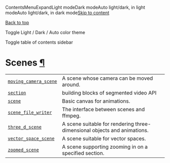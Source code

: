 ContentsMenuExpandLight modeDark modeAuto light/dark, in light modeAuto light/dark, in dark mode[Skip to content](https://docs.manim.community/en/stable/reference_index/scenes.html#furo-main-content)

[Back to top](https://docs.manim.community/en/stable/reference_index/scenes.html#)

Toggle Light / Dark / Auto color theme

Toggle table of contents sidebar

# Scenes [¶](https://docs.manim.community/en/stable/reference_index/scenes.html\#scenes "Link to this heading")

|     |     |
| --- | --- |
| [`moving_camera_scene`](https://docs.manim.community/en/stable/reference/manim.scene.moving_camera_scene.html#module-manim.scene.moving_camera_scene "manim.scene.moving_camera_scene") | A scene whose camera can be moved around. |
| [`section`](https://docs.manim.community/en/stable/reference/manim.scene.section.html#module-manim.scene.section "manim.scene.section") | building blocks of segmented video API |
| [`scene`](https://docs.manim.community/en/stable/reference/manim.scene.scene.html#module-manim.scene.scene "manim.scene.scene") | Basic canvas for animations. |
| [`scene_file_writer`](https://docs.manim.community/en/stable/reference/manim.scene.scene_file_writer.html#module-manim.scene.scene_file_writer "manim.scene.scene_file_writer") | The interface between scenes and ffmpeg. |
| [`three_d_scene`](https://docs.manim.community/en/stable/reference/manim.scene.three_d_scene.html#module-manim.scene.three_d_scene "manim.scene.three_d_scene") | A scene suitable for rendering three-dimensional objects and animations. |
| [`vector_space_scene`](https://docs.manim.community/en/stable/reference/manim.scene.vector_space_scene.html#module-manim.scene.vector_space_scene "manim.scene.vector_space_scene") | A scene suitable for vector spaces. |
| [`zoomed_scene`](https://docs.manim.community/en/stable/reference/manim.scene.zoomed_scene.html#module-manim.scene.zoomed_scene "manim.scene.zoomed_scene") | A scene supporting zooming in on a specified section. |